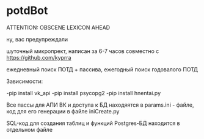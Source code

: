 # potdBot

ATTENTION: OBSCENE LEXICON AHEAD



ну, вас предупреждали

шуточный микропрект, написан за 6-7 часов совместно с https://github.com/kyprra

ежедневный поиск ПОТД + пассива,
ежегодный поиск годовалого ПОТД

Зависимости:

-pip install vk_api
-pip install psycopg2
-pip install hnentai.py

Все пассы для АПИ ВК и доступа к БД находяятся в params.ini - файле, код для его генерации в файле iniCreate.py

SQL-код для создания таблиц и функций Postgres-БД находится в отдельном файле

